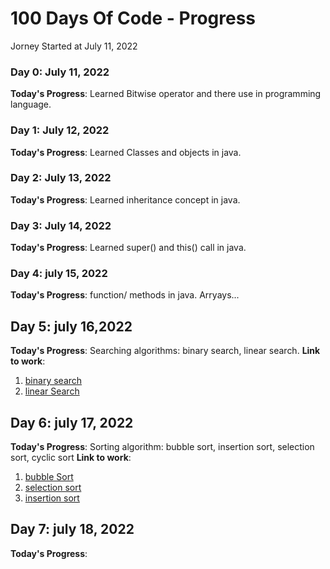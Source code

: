 # 100 Days Of Code - Progress

Jorney Started at July 11, 2022

### Day 0: July 11, 2022 

**Today's Progress**: Learned Bitwise operator and there use in programming language.


### Day 1: July 12, 2022

**Today's Progress**: Learned Classes and objects in java.


### Day 2: July 13, 2022

**Today's Progress**: Learned inheritance concept in java.


### Day 3: July 14, 2022

**Today's Progress**: Learned super() and this() call in java. 


### Day 4: july 15, 2022

**Today's Progress**: function/ methods in java. Arryays...


## Day 5: july 16,2022
**Today's Progress**: Searching algorithms: binary search, linear search.
**Link to work**: 
1. [binary search](https://github.com/rohitrathodd/Java-DS/tree/master/searching/BinarySearch)
2. [linear Search](https://github.com/rohitrathodd/Java-DS/blob/master/searching/LinearSearch.java)


## Day 6: july 17, 2022
**Today's Progress**: Sorting algorithm: bubble sort, insertion sort, selection sort, cyclic sort
**Link to work**:
1. [bubble Sort](https://github.com/rohitrathodd/Java-DS/blob/master/sorting/BubbleSort.java)
2. [selection sort](https://github.com/rohitrathodd/Java-DS/blob/master/sorting/SelectionSortbyMe.java)
3. [insertion sort](https://github.com/rohitrathodd/Java-DS/blob/master/sorting/InsertionSort.java)


## Day 7: july 18, 2022
**Today's Progress**:




